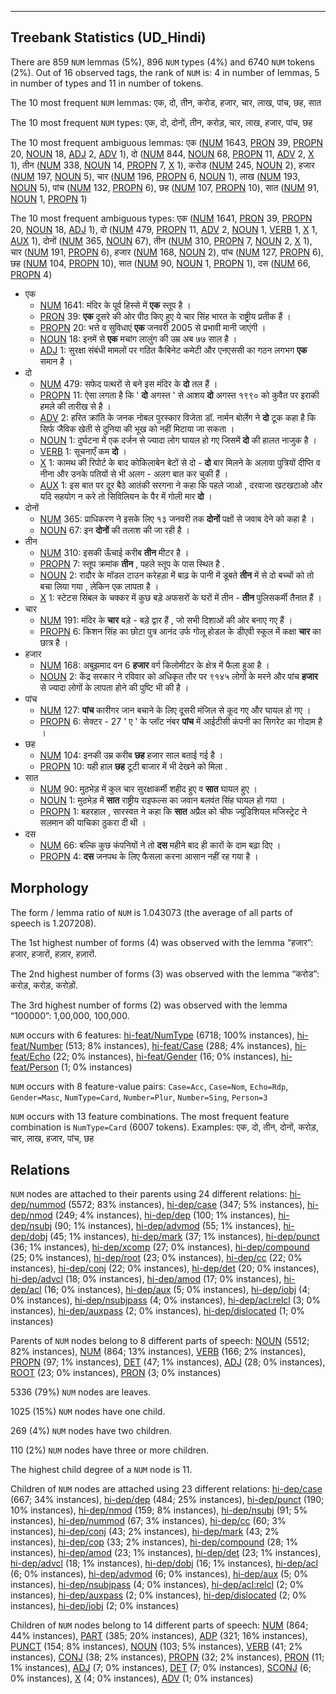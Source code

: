 

--------------------------------------------------------------------------------

## Treebank Statistics (UD_Hindi)

There are 859 `NUM` lemmas (5%), 896 `NUM` types (4%) and 6740 `NUM` tokens (2%).
Out of 16 observed tags, the rank of `NUM` is: 4 in number of lemmas, 5 in number of types and 11 in number of tokens.

The 10 most frequent `NUM` lemmas: एक, दो, तीन, करोड, हजार, चार, लाख, पांच, छह, सात

The 10 most frequent `NUM` types:  एक, दो, दोनों, तीन, करोड़, चार, लाख, हजार, पांच, छह

The 10 most frequent ambiguous lemmas: एक ([NUM]() 1643, [PRON]() 39, [PROPN]() 20, [NOUN]() 18, [ADJ]() 2, [ADV]() 1), दो ([NUM]() 844, [NOUN]() 68, [PROPN]() 11, [ADV]() 2, [X]() 1), तीन ([NUM]() 338, [NOUN]() 14, [PROPN]() 7, [X]() 1), करोड ([NUM]() 245, [NOUN]() 2), हजार ([NUM]() 197, [NOUN]() 5), चार ([NUM]() 196, [PROPN]() 6, [NOUN]() 1), लाख ([NUM]() 193, [NOUN]() 5), पांच ([NUM]() 132, [PROPN]() 6), छह ([NUM]() 107, [PROPN]() 10), सात ([NUM]() 91, [NOUN]() 1, [PROPN]() 1)

The 10 most frequent ambiguous types:  एक ([NUM]() 1641, [PRON]() 39, [PROPN]() 20, [NOUN]() 18, [ADJ]() 1), दो ([NUM]() 479, [PROPN]() 11, [ADV]() 2, [NOUN]() 1, [VERB]() 1, [X]() 1, [AUX]() 1), दोनों ([NUM]() 365, [NOUN]() 67), तीन ([NUM]() 310, [PROPN]() 7, [NOUN]() 2, [X]() 1), चार ([NUM]() 191, [PROPN]() 6), हजार ([NUM]() 168, [NOUN]() 2), पांच ([NUM]() 127, [PROPN]() 6), छह ([NUM]() 104, [PROPN]() 10), सात ([NUM]() 90, [NOUN]() 1, [PROPN]() 1), दस ([NUM]() 66, [PROPN]() 4)


* एक
  * [NUM]() 1641: मंदिर के पूर्व हिस्‍से में <b>एक</b> स्‍तूप है ।
  * [PRON]() 39: <b>एक</b> दूसरे की ओर पीठ किए हुए ये चार सिंह भारत के राष्ट्रीय प्रतीक हैं ।
  * [PROPN]() 20: भत्ते व सुविधाएं <b>एक</b> जनवरी 2005 से प्रभावी मानी जाएंगी ।
  * [NOUN]() 18: इनमें से <b>एक</b> मचांग लालुंग की उम्र अब ७७ साल है ।
  * [ADJ]() 1: सुरक्षा संबंधी मामलों पर गठित कैबिनेट कमेटी और एनएससी का गठन लगभग <b>एक</b> समान है ।
* दो
  * [NUM]() 479: सफेद पत्‍थरों से बने इस मंदिर के <b>दो</b> तल हैं ।
  * [PROPN]() 11: ऐसा लगता है कि ' <b>दो</b> अगस्त ' से आशय <b>दो</b> अगस्त १९९० को कुवैत पर इराकी हमले की तारीख से है ।
  * [ADV]() 2: हरित क्रांति के जनक नोबल पुरस्कार विजेता डॉ. नार्मन बोर्लेग ने <b>दो</b> टूक कहा है कि सिर्फ जैविक खेती से दुनिया की भूख को नहीं मिटाया जा सकता ।
  * [NOUN]() 1: दुर्घटना में एक दर्जन से ज्यादा लोग घायल हो गए जिसमें <b>दो</b> की हालत नाजुक है ।
  * [VERB]() 1: सूचनाएँ कम <b>दो</b> ।
  * [X]() 1: कामथ की रिपोर्ट के बाद कोकिलाबेन बेटों से दो - <b>दो</b> बार मिलने के अलावा पुत्रियों दीप्ति व नीना और उनके पतियों से भी अलग - अलग बात कर चुकी हैं ।
  * [AUX]() 1: इस बात पर दूर बैठे आतंकी सरगना ने कहा कि पहले जाओ , दरवाजा खटखटाओ और यदि सहयोग न करे तो सिविलियन के पैर में गोली मार <b>दो</b> ।
* दोनों
  * [NUM]() 365: प्राधिकरण ने इसके लिए १३ जनवरी तक <b>दोनों</b> पक्षों से जवाब देने को कहा है ।
  * [NOUN]() 67: इन <b>दोनों</b> की तलाश की जा रही है ।
* तीन
  * [NUM]() 310: इसकी ऊँचाई करीब <b>तीन</b> मीटर है ।
  * [PROPN]() 7: स्तूप क्रमांक <b>तीन</b> , पहले स्तूप के पास स्थित है .
  * [NOUN]() 2: रादौर के मॉडल टाउन करेहड़ा में बाढ़ के पानी में डूबते <b>तीन</b> में से दो बच्चों को तो बचा लिया गया , लेकिन एक लापता है ।
  * [X]() 1: स्टेटस सिंबल के चक्कर में कुछ बड़े अफसरों के घरों में तीन - <b>तीन</b> पुलिसकर्मी तैनात हैं ।
* चार
  * [NUM]() 191: मंदिर के <b>चार</b> बड़े - बड़े द्वार हैं , जो सभी दिशाओं की ओर बनाए गए हैं ।
  * [PROPN]() 6: किशन सिंह का छोटा पुत्र आनंद उर्फ गोलू होडल के डीएवी स्कूल में कक्षा <b>चार</b> का छात्र है ।
* हजार
  * [NUM]() 168: अबुझमाद वन 6 <b>हजार</b> वर्ग किलोमीटर के क्षेत्र में फैला हुआ है ।
  * [NOUN]() 2: केंद्र सरकार ने रविवार को अधिकृत तौर पर ९१४५ लोगों के मरने और पांच <b>हजार</b> से ज्यादा लोगों के लापता होने की पुष्टि भी की है ।
* पांच
  * [NUM]() 127: <b>पांच</b> कारीगर जान बचाने के लिए दूसरी मंजिल से कूद गए और घायल हो गए ।
  * [PROPN]() 6: सेक्टर - 27 ' ए ' के प्लॉट नंबर <b>पांच</b> में आईटीसी कंपनी का सिगरेट का गोदाम है ।
* छह
  * [NUM]() 104: इनकी उम्र करीब <b>छह</b> हजार साल बताई गई है ।
  * [PROPN]() 10: यही हाल <b>छह</b> टूटी बाजार में भी देखने को मिला .
* सात
  * [NUM]() 90: मुठभेड़ में कुल चार सुरक्षाकर्मी शहीद हुए व <b>सात</b> घायल हुए ।
  * [NOUN]() 1: मुठभेड़ में <b>सात</b> राष्ट्रीय राइफल्स का जवान बलवंत सिंह घायल हो गया ।
  * [PROPN]() 1: बहरहाल , सारस्वत ने कहा कि <b>सात</b> अप्रैल को चीफ ज्यूडिशियल मजिस्ट्रेट ने सलमान की याचिका ठुकरा दी थी ।
* दस
  * [NUM]() 66: बल्कि कुछ कंपनियों ने तो <b>दस</b> महीने बाद ही कारों के दाम बढ़ा दिए ।
  * [PROPN]() 4: <b>दस</b> जनपथ के लिए फैसला करना आसान नहीं रह गया है ।

## Morphology

The form / lemma ratio of `NUM` is 1.043073 (the average of all parts of speech is 1.207208).

The 1st highest number of forms (4) was observed with the lemma “हजार”: हजार, हजारों, हज़ार, हज़ारों.

The 2nd highest number of forms (3) was observed with the lemma “करोड”: करोड़, करोड़, करोड़ों.

The 3rd highest number of forms (2) was observed with the lemma “100000”: 1,00,000, 100,000.

`NUM` occurs with 6 features: [hi-feat/NumType]() (6718; 100% instances), [hi-feat/Number]() (513; 8% instances), [hi-feat/Case]() (288; 4% instances), [hi-feat/Echo]() (22; 0% instances), [hi-feat/Gender]() (16; 0% instances), [hi-feat/Person]() (1; 0% instances)

`NUM` occurs with 8 feature-value pairs: `Case=Acc`, `Case=Nom`, `Echo=Rdp`, `Gender=Masc`, `NumType=Card`, `Number=Plur`, `Number=Sing`, `Person=3`

`NUM` occurs with 13 feature combinations.
The most frequent feature combination is `NumType=Card` (6007 tokens).
Examples: एक, दो, तीन, दोनों, करोड़, चार, लाख, हजार, पांच, छह


## Relations

`NUM` nodes are attached to their parents using 24 different relations: [hi-dep/nummod]() (5572; 83% instances), [hi-dep/case]() (347; 5% instances), [hi-dep/nmod]() (249; 4% instances), [hi-dep/dep]() (100; 1% instances), [hi-dep/nsubj]() (90; 1% instances), [hi-dep/advmod]() (55; 1% instances), [hi-dep/dobj]() (45; 1% instances), [hi-dep/mark]() (37; 1% instances), [hi-dep/punct]() (36; 1% instances), [hi-dep/xcomp]() (27; 0% instances), [hi-dep/compound]() (25; 0% instances), [hi-dep/root]() (23; 0% instances), [hi-dep/cc]() (22; 0% instances), [hi-dep/conj]() (22; 0% instances), [hi-dep/det]() (20; 0% instances), [hi-dep/advcl]() (18; 0% instances), [hi-dep/amod]() (17; 0% instances), [hi-dep/acl]() (16; 0% instances), [hi-dep/aux]() (5; 0% instances), [hi-dep/iobj]() (4; 0% instances), [hi-dep/nsubjpass]() (4; 0% instances), [hi-dep/acl:relcl]() (3; 0% instances), [hi-dep/auxpass]() (2; 0% instances), [hi-dep/dislocated]() (1; 0% instances)

Parents of `NUM` nodes belong to 8 different parts of speech: [NOUN]() (5512; 82% instances), [NUM]() (864; 13% instances), [VERB]() (166; 2% instances), [PROPN]() (97; 1% instances), [DET]() (47; 1% instances), [ADJ]() (28; 0% instances), [ROOT]() (23; 0% instances), [PRON]() (3; 0% instances)

5336 (79%) `NUM` nodes are leaves.

1025 (15%) `NUM` nodes have one child.

269 (4%) `NUM` nodes have two children.

110 (2%) `NUM` nodes have three or more children.

The highest child degree of a `NUM` node is 11.

Children of `NUM` nodes are attached using 23 different relations: [hi-dep/case]() (667; 34% instances), [hi-dep/dep]() (484; 25% instances), [hi-dep/punct]() (190; 10% instances), [hi-dep/nmod]() (159; 8% instances), [hi-dep/nsubj]() (91; 5% instances), [hi-dep/nummod]() (67; 3% instances), [hi-dep/cc]() (60; 3% instances), [hi-dep/conj]() (43; 2% instances), [hi-dep/mark]() (43; 2% instances), [hi-dep/cop]() (33; 2% instances), [hi-dep/compound]() (28; 1% instances), [hi-dep/amod]() (23; 1% instances), [hi-dep/det]() (23; 1% instances), [hi-dep/advcl]() (18; 1% instances), [hi-dep/dobj]() (16; 1% instances), [hi-dep/acl]() (6; 0% instances), [hi-dep/advmod]() (6; 0% instances), [hi-dep/aux]() (5; 0% instances), [hi-dep/nsubjpass]() (4; 0% instances), [hi-dep/acl:relcl]() (2; 0% instances), [hi-dep/auxpass]() (2; 0% instances), [hi-dep/dislocated]() (2; 0% instances), [hi-dep/iobj]() (2; 0% instances)

Children of `NUM` nodes belong to 14 different parts of speech: [NUM]() (864; 44% instances), [PART]() (385; 20% instances), [ADP]() (321; 16% instances), [PUNCT]() (154; 8% instances), [NOUN]() (103; 5% instances), [VERB]() (41; 2% instances), [CONJ]() (38; 2% instances), [PROPN]() (32; 2% instances), [PRON]() (11; 1% instances), [ADJ]() (7; 0% instances), [DET]() (7; 0% instances), [SCONJ]() (6; 0% instances), [X]() (4; 0% instances), [ADV]() (1; 0% instances)

